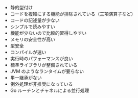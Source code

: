 - 静的型付け
- コードを複雑にする機能が排除されている（三項演算子など）
- コードの記述量が少ない
- シンプルで読みやすい
- 機能が少ないので比較的習得しやすい
- メモリの安全性が高い
- 型安全
- コンパイルが速い
- 実行時のパフォーマンスが良い
- 標準ライブラリが整備されている
- JVM のようなランタイムが要らない
- 単一継承がない
- 例外処理が非推奨になっている
- Go ルーチンとチャネルによる並行処理
